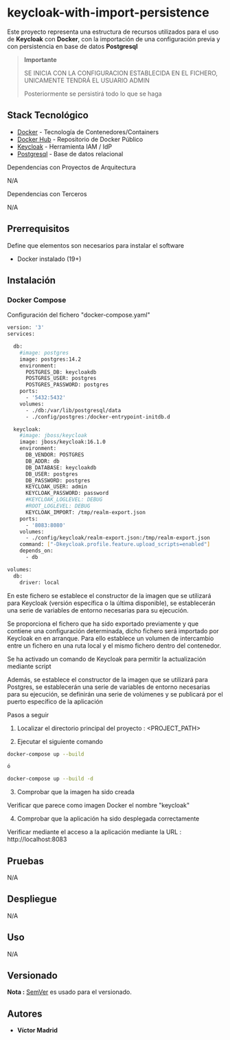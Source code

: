 
# keycloak-with-import-persistence

Este proyecto representa una estructura de recursos utilizados para el uso de **Keycloak** con **Docker**, con la importación
de una configuración previa y con persistencia
en base de datos **Postgresql**

>**Importante**
>
>SE INICIA CON LA CONFIGURACION ESTABLECIDA EN EL FICHERO, UNICAMENTE TENDRÁ EL USUARIO ADMIN
> 
>Posteriormente se persistirá todo lo que se haga



## Stack Tecnológico

* [Docker](https://www.docker.com/) - Tecnología de Contenedores/Containers
* [Docker Hub](https://hub.docker.com/) - Repositorio de Docker Público
* [Keycloak](https://www.keycloak.org/) - Herramienta IAM / IdP
* [Postgresql](https://www.postgresql.org/) - Base de datos relacional

Dependencias con Proyectos de Arquitectura

N/A

Dependencias con Terceros

N/A





## Prerrequisitos

Define que elementos son necesarios para instalar el software

* Docker instalado (19+)





## Instalación

### Docker Compose

Configuración del fichero "docker-compose.yaml"

```bash
version: '3'
services:

  db:
    #image: postgres
    image: postgres:14.2
    environment: 
      POSTGRES_DB: keycloakdb
      POSTGRES_USER: postgres
      POSTGRES_PASSWORD: postgres
    ports:
      - '5432:5432'
    volumes:
      - ./db:/var/lib/postgresql/data
      - ./config/postgres:/docker-entrypoint-initdb.d

  keycloak:
    #image: jboss/keycloak
    image: jboss/keycloak:16.1.0
    environment:
      DB_VENDOR: POSTGRES
      DB_ADDR: db
      DB_DATABASE: keycloakdb
      DB_USER: postgres
      DB_PASSWORD: postgres
      KEYCLOAK_USER: admin
      KEYCLOAK_PASSWORD: password
      #KEYCLOAK_LOGLEVEL: DEBUG
      #ROOT_LOGLEVEL: DEBUG
      KEYCLOAK_IMPORT: /tmp/realm-export.json
    ports:
      - '8083:8080'
    volumes:
      - ./config/keycloak/realm-export.json:/tmp/realm-export.json
    command: ["-Dkeycloak.profile.feature.upload_scripts=enabled"]
    depends_on:
      - db

volumes:
  db:
    driver: local
```

En este fichero se establece el constructor de la imagen que se utilizará para Keycloak (versión específica o la última disponible), se establecerán una serie de variables de entorno necesarias para su ejecución.

Se proporciona el fichero que ha sido exportado previamente y que contiene una configuración determinada, dicho fichero será importado por Keycloak en en arranque. Para ello establece un volumen de intercambio entre un fichero en una ruta local y el mismo fichero dentro del contenedor.

Se ha activado un comando de Keycloak para permitir la actualización mediante script

Además, se establece el constructor de la imagen que se utilizará para Postgres, se establecerán una serie de variables de entorno necesarias para su ejecución, se definirán una serie de volúmenes y se publicará por el puerto específico de la aplicación


Pasos a seguir


1. Localizar el directorio principal del proyecto : <PROJECT_PATH>

2. Ejecutar el siguiente comando

```bash
docker-compose up --build

ó

docker-compose up --build -d
```

3. Comprobar que la imagen ha sido creada

Verificar que parece como imagen Docker el nombre "keycloak"

4. Comprobar que la aplicación ha sido desplegada correctamente

Verificar mediante el acceso a la aplicación mediante la URL : http://localhost:8083





## Pruebas

N/A





## Despliegue

N/A





## Uso

N/A



## Versionado

**Nota :** [SemVer](http://semver.org/) es usado para el versionado.





## Autores

* **Víctor Madrid**
